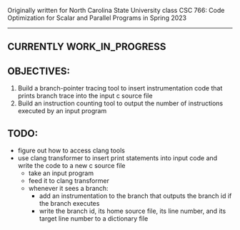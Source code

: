 Originally written for North Carolina State University class CSC 766: Code Optimization for Scalar and Parallel Programs in Spring 2023

--------------------------
CURRENTLY WORK_IN_PROGRESS
--------------------------

OBJECTIVES:
-----------
1. Build a branch-pointer tracing tool to insert instrumentation code that prints branch trace into the input c source file
2. Build an instruction counting tool to output the number of instructions executed by an input program

TODO:
-----
- figure out how to access clang tools
- use clang transformer to insert print statements into input code and write the code to a new c source file
    - take an input program
    - feed it to clang transformer
    - whenever it sees a branch:
        - add an instrumentation to the branch that outputs the branch id if the branch executes
        - write the branch id, its home source file, its line number, and its target line number to a dictionary file